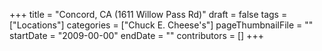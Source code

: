 +++
title = "Concord, CA (1611 Willow Pass Rd)"
draft = false
tags = ["Locations"]
categories = ["Chuck E. Cheese's"]
pageThumbnailFile = ""
startDate = "2009-00-00"
endDate = ""
contributors = []
+++
